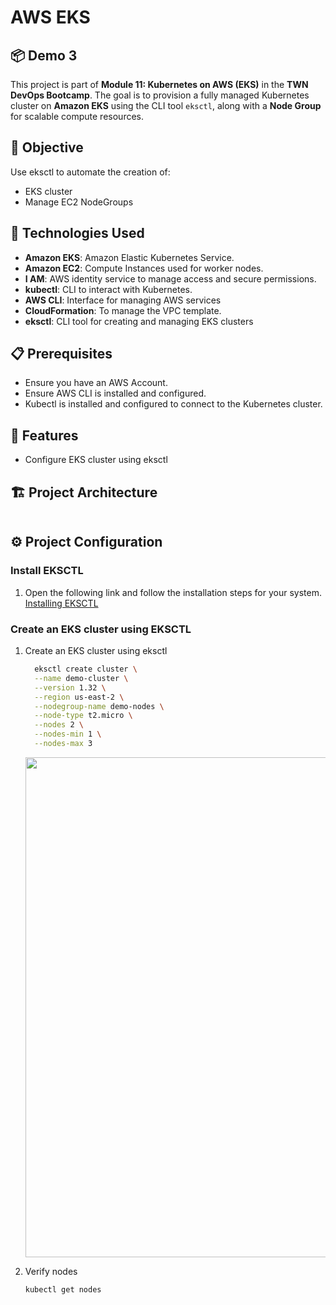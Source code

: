 # AWS EKS
## 📦 Demo 3
This project is part of **Module 11: Kubernetes on AWS (EKS)** in the **TWN DevOps Bootcamp**. The goal is to provision a fully managed Kubernetes cluster on **Amazon EKS** using the CLI tool `eksctl`, along with a **Node Group** for scalable compute resources.


## 📌 Objective
Use eksctl to automate the creation of:
- EKS cluster
- Manage EC2 NodeGroups

## 🚀 Technologies Used
- **Amazon EKS**: Amazon Elastic Kubernetes Service.
- **Amazon EC2**: Compute Instances used for worker nodes.
- **I AM**: AWS identity service to manage access and secure permissions.
- **kubectl**: CLI to interact with Kubernetes.
- **AWS CLI**: Interface for managing AWS services
- **CloudFormation**: To manage the VPC template.
- **eksctl**: CLI tool for creating and managing EKS clusters
  
## 📋 Prerequisites
- Ensure you have an AWS Account.
- Ensure AWS CLI is installed and configured.
- Kubectl is installed and configured to connect to the Kubernetes cluster.
  
## 🎯 Features
- Configure EKS cluster using eksctl

## 🏗 Project Architecture

<img src=""/>


## ⚙️ Project Configuration
### Install EKSCTL
1. Open the following link and follow the installation steps for your system.
   [Installing EKSCTL](https://eksctl.io/installation/)

 ### Create an EKS cluster using EKSCTL
 
1. Create an EKS cluster using eksctl
   ```bash
     eksctl create cluster \
     --name demo-cluster \
     --version 1.32 \
     --region us-east-2 \
     --nodegroup-name demo-nodes \
     --node-type t2.micro \
     --nodes 2 \
     --nodes-min 1 \
     --nodes-max 3
   ```
   <img src="" width=800 />
   
2. Verify nodes
   
   ```bash
   kubectl get nodes
   ```
